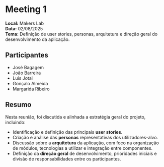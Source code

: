 # Meeting 1

**Local:** Makers Lab  
**Data:** 02/08/2025  
**Tema:** Definição de user stories, personas, arquitetura e direção geral do desenvolvimento da aplicação.

## Participantes
- José Bagagem
- João Barreira
- Luís Jotal
- Gonçalo Almeida
- Margarida Ribeiro

## Resumo
Nesta reunião, foi discutida e alinhada a estratégia geral do projeto, incluindo:
- Identificação e definição das principais **user stories**.  
- Criação e análise das **personas** representativas dos utilizadores-alvo.  
- Discussão sobre a **arquitetura** da aplicação, com foco na organização de módulos, tecnologias a utilizar e integração entre componentes.  
- Definição da **direção geral** de desenvolvimento, prioridades iniciais e divisão de responsabilidades entre os participantes.
